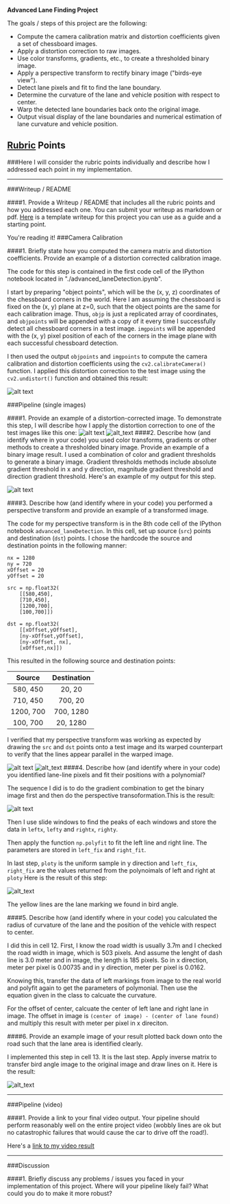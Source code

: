 **Advanced Lane Finding Project**

The goals / steps of this project are the following:

* Compute the camera calibration matrix and distortion coefficients given a set of chessboard images.
* Apply a distortion correction to raw images.
* Use color transforms, gradients, etc., to create a thresholded binary image.
* Apply a perspective transform to rectify binary image ("birds-eye view").
* Detect lane pixels and fit to find the lane boundary.
* Determine the curvature of the lane and vehicle position with respect to center.
* Warp the detected lane boundaries back onto the original image.
* Output visual display of the lane boundaries and numerical estimation of lane curvature and vehicle position.

[//]: # (Image References)

[image1]: ./examples/undistort_output.png "Undistorted"
[image2]: ./output_images/img4.png "Road"
[image3]: ./output_images/undist_img4.png "undistorted"
[image4]: ./output_images/binary_img4.png "Binary Example"
[image5]: ./output_images/img1.png "original Example"
[image6]: ./output_images/perspective_img1.png "perspective"
[image7]: ./output_images/binaryPerspective_img1.png "binaryLine"
[image8]: ./output_images/line.png "line"
[image9]: ./output_images/line_img1.png "final"
[video1]: ./project_laneDetection.mp4 "Video"

## [Rubric](https://review.udacity.com/#!/rubrics/571/view) Points
###Here I will consider the rubric points individually and describe how I addressed each point in my implementation.  

---
###Writeup / README

####1. Provide a Writeup / README that includes all the rubric points and how you addressed each one.  You can submit your writeup as markdown or pdf.  [Here](https://github.com/udacity/CarND-Advanced-Lane-Lines/blob/master/writeup_template.md) is a template writeup for this project you can use as a guide and a starting point.  

You're reading it!
###Camera Calibration

####1. Briefly state how you computed the camera matrix and distortion coefficients. Provide an example of a distortion corrected calibration image.

The code for this step is contained in the first code cell of the IPython notebook located in "./advanced_laneDetection.ipynb".  

I start by preparing "object points", which will be the (x, y, z) coordinates of the chessboard corners in the world. Here I am assuming the chessboard is fixed on the (x, y) plane at z=0, such that the object points are the same for each calibration image.  Thus, `objp` is just a replicated array of coordinates, and `objpoints` will be appended with a copy of it every time I successfully detect all chessboard corners in a test image.  `imgpoints` will be appended with the (x, y) pixel position of each of the corners in the image plane with each successful chessboard detection.  

I then used the output `objpoints` and `imgpoints` to compute the camera calibration and distortion coefficients using the `cv2.calibrateCamera()` function.  I applied this distortion correction to the test image using the `cv2.undistort()` function and obtained this result: 

![alt text][image1]

###Pipeline (single images)

####1. Provide an example of a distortion-corrected image.
To demonstrate this step, I will describe how I apply the distortion correction to one of the test images like this one:
![alt text][image2]
![alt_text][image3]
####2. Describe how (and identify where in your code) you used color transforms, gradients or other methods to create a thresholded binary image.  Provide an example of a binary image result.
I used a combination of color and gradient thresholds to generate a binary image. Gradient thresholds methods include absolute gradient threshold in x and y direction, magnitude gradient threshold and direction gradient threshold.  Here's an example of my output for this step.  

![alt text][image4]

####3. Describe how (and identify where in your code) you performed a perspective transform and provide an example of a transformed image.

The code for my perspective transform is in the 8th code cell of the IPython notebook `advanced_laneDetection`.  In this cell,  set up source (`src`) points and destination (`dst`) points.  I chose the hardcode the source and destination points in the following manner:

```
nx = 1280
ny = 720
xOffset = 20
yOffset = 20

src = np.float32(
	[[580,450],
    [710,450],
    [1200,700],
    [100,700]])

dst = np.float32(
	[[xOffset,yOffset],
    [ny-xOffset,yOffset],
    [ny-xOffset, nx],
    [xOffset,nx]])

```
This resulted in the following source and destination points:

| Source        | Destination   | 
|:-------------:|:-------------:| 
| 580, 450      | 20, 20        | 
| 710, 450      | 700, 20      |
| 1200, 700     | 700, 1280      |
| 100, 700      | 20, 1280        |

I verified that my perspective transform was working as expected by drawing the `src` and `dst` points onto a test image and its warped counterpart to verify that the lines appear parallel in the warped image.

![alt text][image5]
![alt_text][image6]
####4. Describe how (and identify where in your code) you identified lane-line pixels and fit their positions with a polynomial?

The sequence I did is to do the gradient combination to get the binary image first and then do the perspective transoformation.This is the result:

![alt text][image7]

Then I use slide windows to find the peaks of each windows and store the data in `leftx`, `lefty` and `rightx`, `righty`. 

Then apply the function `np.polyfit` to fit the left line and right line. The parameters are stored in `left_fix` and `right_fit`. 

In last step, `ploty` is the uniform sample in y direction and `left_fix`, `right_fix` are the values returned from the polynoimals of left and right at `ploty`
Here is the result of this step:

![alt_text][image8]

The yellow lines are the lane marking we found in bird angle. 




####5. Describe how (and identify where in your code) you calculated the radius of curvature of the lane and the position of the vehicle with respect to center.

I did this in cell 12. 
First, I know the road width is usually 3.7m and I checked the road width in image, which is 503 pixels. And assume the lenght of dash line is 3.0 meter and in image, the length is 185 pixels. So in x direction, meter per pixel is 0.00735 and in y direction, meter per pixel is 0.0162.

Knowing this, transfer the data of left markings from image to the real world and polyfit again to get the parameters of polymonial. Then use the equation given in the class to calcuate the curvature.

For the offset of center, calcuate the center of left lane and right lane in image. The offset in image is `(center of image) - (center of lane found)` and multiply this result with meter per pixel in x direciton. 

####6. Provide an example image of your result plotted back down onto the road such that the lane area is identified clearly.

I implemented this step in cell 13. 
It is the last step. Apply inverse matrix to transfer bird angle image to the original image and draw lines on it. Here is the result:

![alt_text][image9]

---

###Pipeline (video)

####1. Provide a link to your final video output.  Your pipeline should perform reasonably well on the entire project video (wobbly lines are ok but no catastrophic failures that would cause the car to drive off the road!).

Here's a [link to my video result](./project_laneDetection.mp4)

---

###Discussion

####1. Briefly discuss any problems / issues you faced in your implementation of this project.  Where will your pipeline likely fail?  What could you do to make it more robust?



